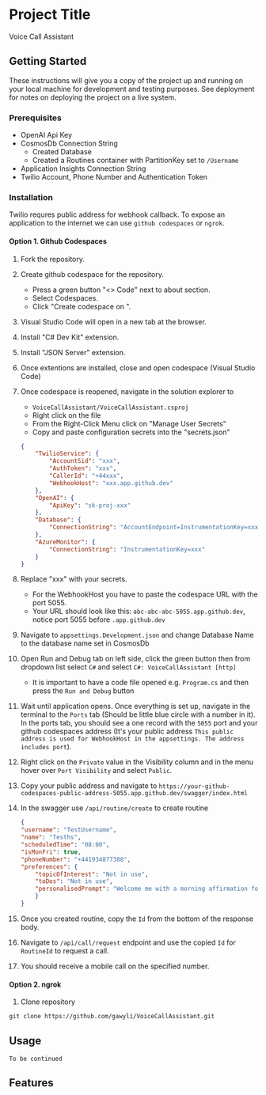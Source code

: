 # Project Title

Voice Call Assistant

## Getting Started

These instructions will give you a copy of the project up and running on
your local machine for development and testing purposes. See deployment
for notes on deploying the project on a live system.

### Prerequisites

- OpenAI Api Key
- CosmosDb Connection String
	- Created Database 
	- Created a Routines container with PartitionKey set to `/Username`
- Application Insights Connection String
- Twilio Account, Phone Number and Authentication Token

### Installation
Twilio requres public address for webhook callback. To expose an application to the internet we can use `github codespaces` or `ngrok`. 

#### Option 1. Github Codespaces

1. Fork the repository.
2. Create github codespace for the repository.
	- Press a green button "<> Code" next to about section.
	- Select Codespaces.
	- Click "Create codespace on <branch name>".
3. Visual Studio Code will open in a new tab at the browser.
4. Install "C# Dev Kit" extension.
5. Install "JSON Server" extension.
6. Once extentions are installed, close and open codespace (Visual Studio Code)
7. Once codespace is reopened, navigate in the solution explorer to
	- `VoiceCallAssistant/VoiceCallAssistant.csproj`
	- Right click on the file
	- From the Right-Click Menu click on "Manage User Secrets"
	- Copy and paste configuration secrets into the "secrets.json"
	
	```json
	{
		"TwilioService": {
			"AccountSid": "xxx",
			"AuthToken": "xxx",
			"CallerId": "+44xxx",
			"WebhookHost": "xxx.app.github.dev"
		},
		"OpenAI": {
			"ApiKey": "sk-proj-xxx"
		},
		"Database": {
			"ConnectionString": "AccountEndpoint=InstrumentationKey=xxx"
		},
		"AzureMonitor": {
			"ConnectionString": "InstrumentationKey=xxx"
		}
	}
	```
8. Replace "xxx" with your secrets.
	- For the WebhookHost you have to paste the codespace URL with the port 5055.
	- Your URL should look like this: `abc-abc-abc-5055.app.github.dev`, notice port 5055 before `.app.github.dev`
9. Navigate to `appsettings.Development.json` and change Database Name to the database name set in CosmosDb 
10. Open Run and Debug tab on left side, click the green button then from dropdown list select `C#` and select `C#: VoiceCallAssistant [http]`
	- It is important to have a code file opened e.g. `Program.cs` and then press the `Run and Debug` button
11. Wait until application opens. Once everything is set up, navigate in the terminal to the `Ports` tab (Should be little blue circle with a number in it). In the ports tab, you should see a one record with the `5055` port and your github codespaces address (It's your public address `This public address is used for WebhookHost in the appsettings. The address includes port`).
12. Right click on the `Private` value in the Visibility column and in the menu hover over `Port Visibility` and select `Public`.
13. Copy your public address and navigate to `https://your-github-codespaces-public-address-5055.app.github.dev/swagger/index.html`
14. In the swagger use `/api/routine/create` to create routine
	```json
	{
	"username": "TestUsername",
	"name": "Tesths",
	"scheduledTime": "08:00",
	"isMonFri": true,
	"phoneNumber": "+441934877388",
	"preferences": {
		"topicOfInterest": "Not in use",
		"toDos": "Not in use",
		"personalisedPrompt": "Welcome me with a morning affirmation for better day"
		}
	}
	```
15. Once you created routine, copy the `Id` from the bottom of the response body.
16. Navigate to `/api/call/request` endpoint and use the copied `Id` for `RoutineId` to request a call. 
17. You should receive a mobile call on the specified number.

#### Option 2. ngrok

1. Clone repository
```
git clone https://github.com/gawyli/VoiceCallAssistant.git
```

## Usage


```
To be continued 
```

## Features